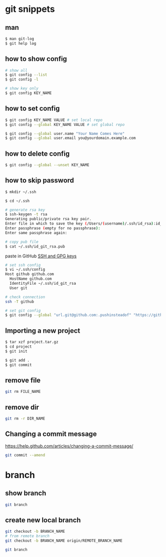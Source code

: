 # git snippets

## man
```bash
$ man git-log
$ git help log
```

## how to show config

```bash
# show all
$ git config --list
$ git config -l

# show key only
$ git config KEY_NAME
```

## how to set config
```bash
$ git config KEY_NAME VALUE # set local repo
$ git config --global KEY_NAME VALUE # set global repo

$ git config --global user.name "Your Name Comes Here"
$ git config --global user.email you@yourdomain.example.com
```

## how to delete config
```bash
$ git config --global --unset KEY_NAME
```

## how to skip password

```bash
$ mkdir ~/.ssh

$ cd ~/.ssh

# generate rsa key
$ ssh-keygen -t rsa
Generating public/private rsa key pair.
Enter file in which to save the key (/Users/(username)/.ssh/id_rsa):id_git_rsa
Enter passphrase (empty for no passphrase):
Enter same passphrase again:

# copy pub file
$ cat ~/.ssh/id_git_rsa.pub
```
paste in GitHub
[SSH and GPG keys](https://github.com/settings/keys)

```bash
# set ssh config
$ vi ~/.ssh/config
Host github github.com
  HostName github.com
  IdentityFile ~/.ssh/id_git_rsa
  User git

# check connection
ssh -T github

# set git config
$ git config --global "url.git@github.com:.pushinsteadof" "https://github.com/"

```



## Importing a new project
```bash
$ tar xzf project.tar.gz
$ cd project
$ git init

$ git add .
$ git commit
```


## remove file

```bash
git rm FILE_NAME
```

## remove dir

```bash
git rm -r DIR_NAME
```


## Changing a commit message
https://help.github.com/articles/changing-a-commit-message/
```bash
git commit --amend
```

# branch

## show branch
```bash
git branch
```

## create new local branch
```bash
git checkout -b BRANCH_NAME
# from remote branch
git checkout -b BRANCH_NAME origin/REMOTE_BRANCH_NAME

git branch
```






